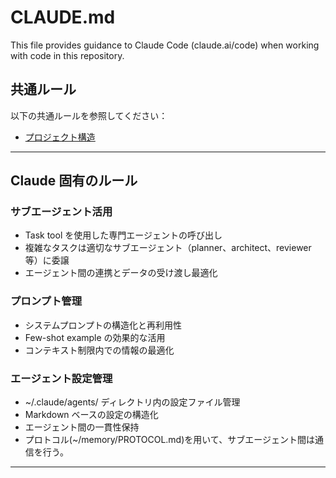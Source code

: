 # CLAUDE.md

This file provides guidance to Claude Code (claude.ai/code) when working with code in this repository.

## 共通ルール

以下の共通ルールを参照してください：

- [プロジェクト構造](.cursor/rules/project-structure.mdc)

---

## Claude 固有のルール

### サブエージェント活用

- Task tool を使用した専門エージェントの呼び出し
- 複雑なタスクは適切なサブエージェント（planner、architect、reviewer 等）に委譲
- エージェント間の連携とデータの受け渡し最適化

### プロンプト管理

- システムプロンプトの構造化と再利用性
- Few-shot example の効果的な活用
- コンテキスト制限内での情報の最適化

### エージェント設定管理

- ~/.claude/agents/ ディレクトリ内の設定ファイル管理
- Markdown ベースの設定の構造化
- エージェント間の一貫性保持
- プロトコル(~/memory/PROTOCOL.md)を用いて、サブエージェント間は通信を行う。

---
